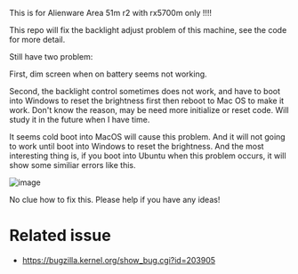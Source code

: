This is for Alienware Area 51m r2 with rx5700m only !!!!

This repo will fix the backlight adjust problem of this machine, see the code for more detail.

Still have two problem:

First, dim screen when on battery seems not working.

Second, the backlight control sometimes does not work, and have to boot into Windows to reset the brightness first then reboot to Mac OS to make it work. Don't know the reason, may be need more initialize or reset code. Will study it in the future when I have time.

It seems cold boot into MacOS will cause this problem. And it will not going to work until boot into Windows to reset the brightness. And the most interesting thing is, if you boot into Ubuntu when this problem occurs, it will show some similiar errors like this.

![image](https://user-images.githubusercontent.com/46492291/132368573-15901d6a-8b5e-446b-b66d-0f7c0cf0eb18.png)

No clue how to fix this. Please help if you have any ideas!

# Related issue

* https://bugzilla.kernel.org/show_bug.cgi?id=203905
